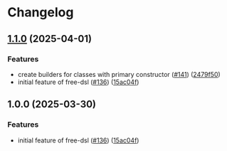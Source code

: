 # Changelog

## [1.1.0](https://github.com/LowkeyLab/gradle-monorepo/compare/v1.0.0...v1.1.0) (2025-04-01)


### Features

* create builders for classes with primary constructor ([#141](https://github.com/LowkeyLab/gradle-monorepo/issues/141)) ([2479f50](https://github.com/LowkeyLab/gradle-monorepo/commit/2479f50705ceb632438c86344063aceb7e16f0d6))
* initial feature of free-dsl ([#136](https://github.com/LowkeyLab/gradle-monorepo/issues/136)) ([15ac04f](https://github.com/LowkeyLab/gradle-monorepo/commit/15ac04f45adbc91ebabe0610f75de4f261f330b9))

## 1.0.0 (2025-03-30)


### Features

* initial feature of free-dsl ([#136](https://github.com/LowkeyLab/gradle-monorepo/issues/136)) ([15ac04f](https://github.com/LowkeyLab/gradle-monorepo/commit/15ac04f45adbc91ebabe0610f75de4f261f330b9))
